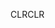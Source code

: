<span data-ttu-id="d28bd-101">CLR</span><span class="sxs-lookup"><span data-stu-id="d28bd-101">CLR</span></span>